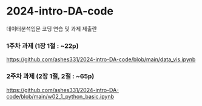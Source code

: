 # 2024-intro-DA-code
데이터분석입문 코딩 연습 및 과제 제출란


### 1주차 과제 (1장 1절 : ~22p)
https://github.com/ashes331/2024-intro-DA-code/blob/main/data_vis.ipynb


### 2주차 과제 (2장 1절, 2절 : ~65p)
https://github.com/ashes331/2024-intro-DA-code/blob/main/w02_1_python_basic.ipynb
